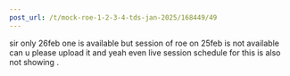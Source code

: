 ```yaml
---
post_url: /t/mock-roe-1-2-3-4-tds-jan-2025/168449/49
---
```

sir only 26feb one is available but session of roe on 25feb is not available can u please upload it and yeah even live session schedule for this is also not showing .